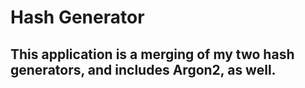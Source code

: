 # Hash Generator

## This application is a merging of my two hash generators, and includes Argon2, as well.